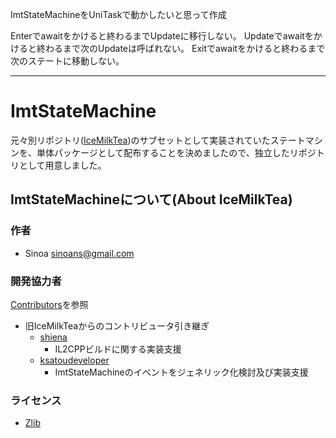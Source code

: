 ImtStateMachineをUniTaskで動かしたいと思って作成

Enterでawaitをかけると終わるまでUpdateに移行しない。
Updateでawaitをかけると終わるまで次のUpdateは呼ばれない。
Exitでawaitをかけると終わるまで次のステートに移動しない。

----------------
# ImtStateMachine

元々別リポジトリ([IceMilkTea](https://github.com/Sinoa/IceMilkTea))のサブセットとして実装されていたステートマシンを、単体パッケージとして配布することを決めましたので、独立したリポジトリとして用意しました。

## ImtStateMachineについて(About IceMilkTea)

### 作者

* Sinoa <sinoans@gmail.com>

### 開発協力者

[Contributors](https://github.com/Sinoa/ImtStateMachine/graphs/contributors)を参照

* 旧IceMilkTeaからのコントリビュータ引き継ぎ
  * [shiena](https://github.com/shiena)
    * IL2CPPビルドに関する実装支援
  * [ksatoudeveloper](https://github.com/ksatoudeveloper)
    * ImtStateMachineのイベントをジェネリック化検討及び実装支援

### ライセンス

* [Zlib](https://opensource.org/licenses/Zlib)
